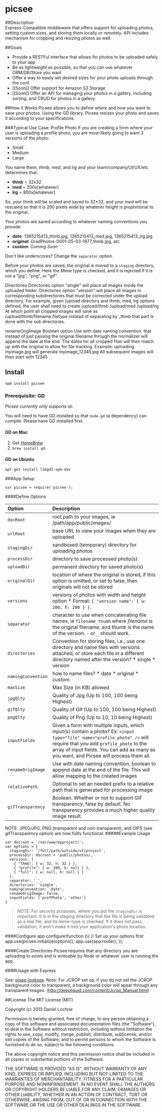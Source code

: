 picsee
=================

##Description  
Express-Compatible middleware that offers support for uploading photos, setting custom sizes, and 
storing them locally or remotely. API includes mechanism for cropping and resizing photos as well. 

##Goals

* Provide a RESTFul interface that allows for photos to be uploaded safely to your app
* Be as lightweight as possible, so that you can use whatever ORM/DB/Store you want
* Offer a way to easily set desired sizes for your photo uploads through the conf.
* [[Soon]] Offer support for Amazon S3 Storage
* [[Soon]] Offer an API for managing your photos in a gallery, including sorting, and CRUD for photos
in a gallery.

##How it Works
Picsee allows you to define _where_ and _how_ you want to save your photos. Using the GD library,
Picsee resizes your photo and saves it according to your specifications.

###Typical Use Case: Profile Photo
If you are creating a form where your user is uploading a profile photo, you are most-likely
going to want 3 versions of the photo:

* Small
* Medium
* Large

You name them, _thmb_, _med_, and _lrg_ and your team/company/UI/UX/etc determines that:

* **thmb** = 32x32
* **med** = 200x[whatever]
* **lrg** = 800x[whatever] 

So, your thmb will be scaled and saved to 32*32, and your _med_ will be rescaled so that it is 200 pixels wide by whatever height is proportional to the original.

Your photos are saved according to whatever naming conventions you provide:

* **_date_**: 1365215413_thmb.jpg, 1365215413_med.jpg, 1365215413_lrg.jpg
* **_original_**: GradPhotos-0001-05-03-1977_thmb.jpg, etc
* **_custom_**: _Coming Soon_

Don't like underscores? Change the `separator` option.

Before your photos are saved, the original is moved to a `staging` directory, 
which you define. Here the Mime type is checked, and it is rejected if it is not
a "jpg", "png", or "gif". 

Directories
Directories option "single" will place all images inside the uploaded folder.
Directories option "version" will place all images in corresponding subdirectories that must be corrected under the upload directory.
For example, given /upload directory and thmb, med, lrg options defined, the user shall need to create /upload/thmb /upload/med /upload/lrg
At which point all cropped images will save as /upload/thmb/filename.filetype instead of separating by _thmb that part is done with the sub directories.

renameOrigImage
Boolean option 
Use with date naming convention.
that instead of just passing the original filename through the normalizer will append the date at the end.
The dates for all cropped files will then match up with the original to allow for file tracking.
Example:
uploading myimage.jpg will generate myimage_12345.jpg
All subsequent images will then start with 12345


## Install

    npm install picsee

### Prerequisite: GD  

_Picsee currently only supports `GD`._

You will need to have GD installed so that `node-gd` (a dependency) can compile. Please have GD installed first.

#### GD on Mac  
1. Get [HomeBrew](http://mxcl.github.io/homebrew/)
2. `brew install gd`

#### GD on Ubuntu
    apt-get install libgd2-xpm-dev

###App Setup

    var picsee = require('picsee');

####Define Options

| Option     | Description  |
| :--------------| :------------ |
| `docRoot` | root path to your images, ie /path/app/public/images/
| `urlRoot` | base URL to view your images when they are uploaded
| `stagingDir` | sandboxed (temporary) directory for uploading photos
| `processDir` | directory to save processed photo(s)
| `uploadDir` | permanent directory for saved photo(s)
| `originalDir` | location of where the original is stored, if this option is omitted, or set to false, then originals will not be stored
| `versions` | versions of photos with width and height option * Format: `{ "version name": { w: 200, h: 200 } }`.
| `separator` | character to use when concatenating file names, ie `filename_thumb` where _filename_ is the original filename, and _thumb_ is the name of the version. `-` or `_` should work.
| `directories` | Convention for storing files, i.e., use one directory and name files with versions attached, or store each file in a different directory named after the version? * single * version 
| `namingConvention` | how to name files? * date * original * custom
| `maxSize` | Max Size (in KB) allowed
| `jpgQlty` | Quality of Jpg (Up to 100, 100 being Highest)
| `gifQlty` | Quality of Gif (Up to 100, 100 being Highest)
| `pngQlty` | Quality of Png (Up to 10, 10 being Highest)
| `inputFields` | Given a form with multiple inputs, which input(s) contain a photo?  Ex: `<input type="file" name="profile_photo" />` will require that you add `profile_photo` to the array of input fields. You can add as many as you want, and Picsee will process them all.
| `renameOrigImage` | Use with date naming convention, boolean to append date at the end of the file. This will allow mapping to the created images
| `relativePath` | Optional to set an needed prefix to a relative path that is generated for processing image
| `gifTransparency` | Boolean. Whether or not to support GIF transparency, false by default. No transparency provides a much higher quality image result.

NOTE: JPEG/JPG, PNG (transparent and non-transparent), and GIFS (see gifTransparency option) are now fullly functional.
#####Example Usage

    var docroot = '/var/www/myproject/';
    var options = {
      stagingDir: '/full/path/outside/of/project',
      processDir: docroot + 'public/photos/,
      versions: [  
        { "thmb": { w: 32, h: 32 } },   
        { "profile": { w: 200, h: null } },  
        { "full": { w: null, h: null } }  
      ],
      separator: '_',  
      directories: 'single',
      namingConvention: 'date',
	  renameOrigImage: false,
      inputFields: ['profPhoto', 'other']
    }

> *NOTE*: For security purposes, where you put the `stagingDir` is important. It is in the staging directory 
> that the file is being validated as a real file, and its mime-type is checked. If it does not pass validation,
> it won't make it into your application's photo location. 

####Configure
    app.configure(function (){
      // Set up your options first
      app.use(picsee.initialize(options));
      app.use(app.router);
    });

####Create Directories
Picsee requires that any directory you are uploading to _exists_ and is _writeable_ by _Node_ or whatever user is running the app. 

####Usage with Express

See: [pisee-looksee](https://github.com/dlochrie/picsee-looksee).
Note: For JCROP set up, if you do not set the JCROP background color to transparent, a background color will apear through any transparent images.
(http://deepliquid.com/content/Jcrop_Manual.html)

##License
The MIT License (MIT)

Copyright (c) 2013 Daniel Lochrie

Permission is hereby granted, free of charge, to any person obtaining a copy of this software and associated documentation files (the "Software"), to deal in the Software without restriction, including without limitation the rights to use, copy, modify, merge, publish, distribute, sublicense, and/or sell copies of the Software, and to permit persons to whom the Software is furnished to do so, subject to the following conditions:

The above copyright notice and this permission notice shall be included in all copies or substantial portions of the Software.

THE SOFTWARE IS PROVIDED "AS IS", WITHOUT WARRANTY OF ANY KIND, EXPRESS OR IMPLIED, INCLUDING BUT NOT LIMITED TO THE WARRANTIES OF MERCHANTABILITY, FITNESS FOR A PARTICULAR PURPOSE AND NONINFRINGEMENT. IN NO EVENT SHALL THE AUTHORS OR COPYRIGHT HOLDERS BE LIABLE FOR ANY CLAIM, DAMAGES OR OTHER LIABILITY, WHETHER IN AN ACTION OF CONTRACT, TORT OR OTHERWISE, ARISING FROM, OUT OF OR IN CONNECTION WITH THE SOFTWARE OR THE USE OR OTHER DEALINGS IN THE SOFTWARE.
